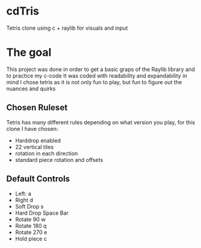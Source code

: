 # cdTris
Tetris clone using c + raylib for visuals and input

# The goal
This project was done in order to get a basic graps of the Raylib library and to practice my c-code
It was coded with readability and expandability in mind
I chose tetris as it is not only fun to play, but fun to figure out the nuances and quirks

## Chosen Ruleset
Tetris has many different rules depending on what version you play, for this clone I have chosen:

- Harddrop enabled
- 22 vertical tiles
- rotation in each direction
- standard piece rotation and offsets

## Default Controls

- Left:       a
- Right       d
- Soft Drop   s
- Hard Drop   Space Bar
- Rotate 90   w
- Rotate 180  q
- Rotate 270  e
- Hold piece  c
